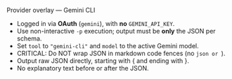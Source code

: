 Provider overlay — Gemini CLI
- Logged in via **OAuth** (`gemini`), with **no** `GEMINI_API_KEY`.  
- Use non-interactive `-p` execution; output must be **only** the JSON per schema.  
- Set `tool` to `"gemini-cli"` and `model` to the active Gemini model.
- CRITICAL: Do NOT wrap JSON in markdown code fences (no ```json or ```).
- Output raw JSON directly, starting with { and ending with }.
- No explanatory text before or after the JSON.
